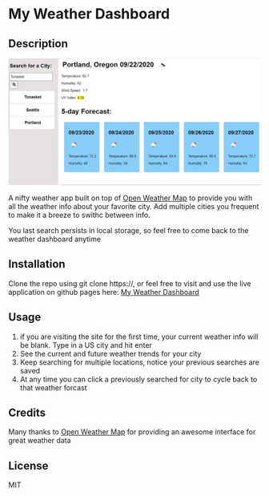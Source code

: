 # My Weather Dashboard

## Description 
![Sample](./Assets/sample.JPG)

A nifty weather app built on top of [Open Weather Map](https://openweathermap.org/) to provide you with all the weather info about your favorite city. Add multiple cities you frequent to make it a breeze to swithc between info.

You last search persists in local storage, so feel free to come back to the weather dashboard anytime


## Installation

Clone the repo using git clone https://, or feel free to visit and use the live application on github pages here: [My Weather Dashboard](https://clubkemp.github.io/uw-weather)


## Usage 

1. if you are visiting the site for the first time, your current weather info will be blank. Type in a US city and hit enter
2. See the current and future weather trends for your city
3. Keep searching for multiple locations, notice your previous searches are saved
4. At any time you can click a previously searched for city to cycle back to that weather forcast 


## Credits

Many thanks to [Open Weather Map](https://openweathermap.org/) for providing an awesome interface for great weather data



## License

MIT


